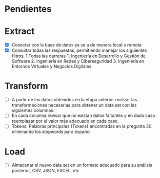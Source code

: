 # Pendientes

# Extract
- [x] Conectar con la base de datos ya se a de manera local o remota
- [x] Consultar todas las respuestas, permitiendo manejar los siguientes filtros. 1.Todas las carreras 1. Ingeniería en Desarrollo y Gestión de Software 2. Ingeniería en Redes y Ciberseguridad 3. Ingeniería en Entornos Virtuales y Negocios Digitales

# Transform
- [ ] A partir de los datos obtenidos en la etapa anterior realizar las transformaciones necesarias para obtener un data set con las siguientes columnas.
- [ ] En cada columna revisar que no existan datos faltantes y en dado caso reemplazar por el valor más adecuado en cada caso.
- [ ] Tokens: Palabras principales (Tokens) encontradas en la pregunta 30 eliminando los stopwords para español

# Load
- [ ] Almacenar el nuevo data set en un formato adecuado para su análisis posterior, CSV, JSON, EXCEL, etc
